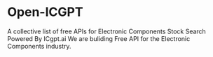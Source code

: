 # Open-ICGPT
A collective list of free APIs for Electronic Components Stock Search
Powered By ICgpt.ai
We are buliding Free API for the Electronic Components industry.
